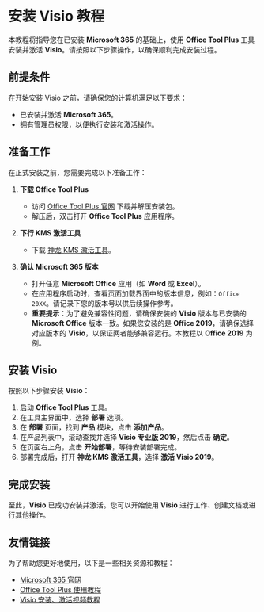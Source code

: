 # 安装 Visio 教程

本教程将指导您在已安装 **Microsoft 365** 的基础上，使用 **Office Tool Plus** 工具安装并激活 **Visio**。请按照以下步骤操作，以确保顺利完成安装过程。

## 前提条件

在开始安装 Visio 之前，请确保您的计算机满足以下要求：

- 已安装并激活 **Microsoft 365**。
- 拥有管理员权限，以便执行安装和激活操作。

## 准备工作

在正式安装之前，您需要完成以下准备工作：

1. **下载 Office Tool Plus**
   - 访问 [Office Tool Plus 官网](https://otp.landian.vip/zh-cn/) 下载并解压安装包。
   - 解压后，双击打开 **Office Tool Plus** 应用程序。

2. **下行 KMS 激活工具**
   - 下载 [神龙 KMS 激活工具](https://wwhl.lanzouw.com/i0ok10ijmo7g)。

3. **确认 Microsoft 365 版本**
   - 打开任意 **Microsoft Office** 应用（如 **Word** 或 **Excel**）。
   - 在应用程序启动时，查看页面加载界面中的版本信息，例如：`Office 20XX`。请记录下您的版本号以供后续操作参考。
   - **重要提示**：为了避免兼容性问题，请确保安装的 **Visio** 版本与已安装的 **Microsoft Office** 版本一致。如果您安装的是 **Office 2019**，请确保选择对应版本的 **Visio**，以保证两者能够兼容运行。本教程以 **Office 2019** 为例。

## 安装 Visio

按照以下步骤安装 **Visio**：

1. 启动 **Office Tool Plus** 工具。
2. 在工具主界面中，选择 **部署** 选项。
3. 在 **部署** 页面，找到 **产品** 模块，点击 **添加产品**。
4. 在产品列表中，滚动查找并选择 **Visio 专业版 2019**，然后点击 **确定**。
5. 在页面右上角，点击 **开始部署**，等待安装部署完成。
6. 部署完成后，打开 **神龙 KMS 激活工具**，选择 **激活 Visio 2019**。

## 完成安装

至此，**Visio** 已成功安装并激活。您可以开始使用 **Visio** 进行工作、创建文档或进行其他操作。

## 友情链接

为了帮助您更好地使用，以下是一些相关资源和教程：

- [Microsoft 365 官网](https://www.microsoft.com/zh-cn/microsoft-365)
- [Office Tool Plus 使用教程](https://www.officetool.plus/zh-cn/)
- [Visio 安装、激活视频教程](https://www.bilibili.com/video/BV1zP4y1x7dB/)
